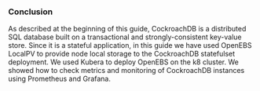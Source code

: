 ### Conclusion

As described at the beginning of this guide, CockroachDB is a distributed SQL database built on a
transactional and strongly-consistent key-value store. Since it is a stateful application, in this guide we
have used OpenEBS LocalPV to provide node local storage to the CockroachDB statefulset deployment.
We used Kubera to deploy OpenEBS on the k8 cluster. We showed how to check metrics and monitoring
of CockroachDB instances using Prometheus and Grafana.
